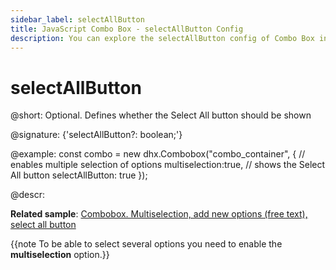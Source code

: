 ```yaml
---
sidebar_label: selectAllButton
title: JavaScript Combo Box - selectAllButton Config 
description: You can explore the selectAllButton config of Combo Box in the documentation of the DHTMLX JavaScript UI library. Browse developer guides and API reference, try out code examples and live demos, and download a free 30-day evaluation version of DHTMLX Suite 7.
---
```


# selectAllButton

@short: Optional. Defines whether the Select All button should be shown

@signature: {'selectAllButton?: boolean;'}

@example:
const combo = new dhx.Combobox("combo_container", {
    // enables multiple selection of options
    multiselection:true,
    // shows the Select All button
    selectAllButton: true
});

@descr:

**Related sample**: [Combobox. Multiselection, add new options (free text), select all button](https://snippet.dhtmlx.com/ui7pi7ty)

{{note To be able to select several options you need to enable the **multiselection** option.}}

[comment]: # (@related: combobox/how_to_start.md#initialize-combobox combobox/configuration.md#selection-of-all-options-in-the-list)
